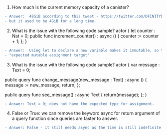 1. How much is the current memory capacity of a canister?
```diff 
- Answer:  48GiB according to this tweet - https://twitter.com/DFINITYDev/status/1603818625529393156,
- but it used to be 4GiB for a long time.
```

2. What is the issue with the following code sample?
actor {
  let counter : Nat = 0;
  public func increment_counter() : async () {
    counter := counter + 1;
  };
}

```diff 
- Answer:  Using let to declare a new variable makes it immutable, so the re-assignment statement will produce an error, 
- "expected mutable assignment target"
```

3. What is the issue with the following code sample?
actor {
  var message : Text = 0;

  public query func change_message(new_message : Text) : async () {
    message := new_message;
    return;
  };
  
  public query func see_message() : async Text {
    return(message);
  };
}


```diff  
- Answer: Text = 0; does not have the expected type for assignment.
```

4. False or True: we can remove the keyword async for return argument of a query function since queries are faster to answer.

```diff  
- Answer: False - it still needs async as the time is still indefinite.
```